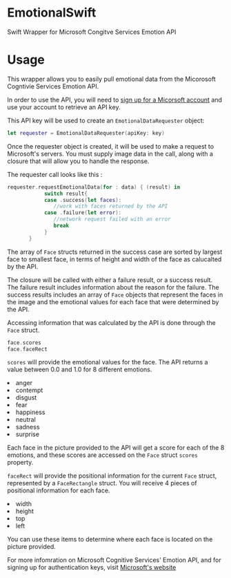 # EmotionalSwift
Swift Wrapper for Microsoft Congitve Services Emotion API

# Usage
This wrapper allows you to easily pull emotional data from the Micorosoft Cogntivie Services Emotion API. 

In order to use the API, you will need to <a href="https://www.microsoft.com/cognitive-services/en-us/emotion-api">sign up for a Micorsoft account</a> and use your account to retrieve an API key. 

This API key will be used to create an `EmotionalDataRequester` object:

```swift
let requester = EmotionalDataRequester(apiKey: key)
```

Once the requester object is created, it will be used to make a request to Microsoft's servers. You must supply image data in 
the call, along with a closure that will allow you to handle the response. 

The requester call looks like this : 

```swift
requester.requestEmotionalData(for : data) { (result) in
            switch result{
            case .success(let faces):
               //work with faces returned by the API 
            case .failure(let error):
               //network request failed with an error
               break
            }
       }
```
        
The array of `Face` structs returned in the success case are sorted by largest face to smallest face, in terms of height and width of the face as calucalted by the API. 

The closure will be called with either a failure result, or a success result. The failure result includes information about 
the reason for the failure. The success results includes an array of `Face` objects that represent the faces in the image 
and the emotional values for each face that were determined by the API. 

Accessing information that was calculated by the API is done through the `Face` struct. 

```swift
face.scores
face.faceRect
```

`scores` will provide the emotional values for the face. The API returns a value between 0.0 and 1.0 for 8 different emotions. 

<li> anger</li>
<li> contempt</li>
<li> disgust</li>
<li> fear</li>
<li> happiness</li>
<li> neutral</li>
<li> sadness</li>
<li> surprise</li>

Each face in the picture provided to the API will get a score for each of the 8 emotions, and these scores are accessed on the `Face` struct `scores` property. 

`faceRect` will provide the positional information for the current `Face` struct, represented by a `FaceRectangle` struct. You will receive 4 pieces of positional information for each face. 

<li> width</li>
<li> height</li>
<li> top</li>
<li> left</li>

You can use these items to determine where each face is located on the picture provided. 

For more infomration on Microsoft Cognitive Services' Emotion API, and for signing up for authentication keys, visit 
<a href="https://www.microsoft.com/cognitive-services/en-us/emotion-api">Microsoft's website</a>
